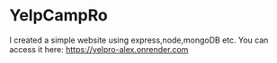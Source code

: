 # YelpCampRo
I created a simple website using express,node,mongoDB etc. You can access it here: https://yelpro-alex.onrender.com

